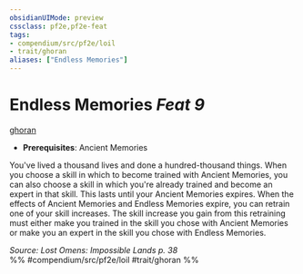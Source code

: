 ```yaml
---
obsidianUIMode: preview
cssclass: pf2e,pf2e-feat
tags:
- compendium/src/pf2e/loil
- trait/ghoran
aliases: ["Endless Memories"]
---
```

# Endless Memories  *Feat 9*  
[ghoran](rules/traits/ghoran-loil.md "Ghoran Ancestry & Heritage Trait")  

- **Prerequisites**: Ancient Memories

You've lived a thousand lives and done a hundred-thousand things. When you choose a skill in which to become trained with Ancient Memories, you can also choose a skill in which you're already trained and become an expert in that skill. This lasts until your Ancient Memories expires. When the effects of Ancient Memories and Endless Memories expire, you can retrain one of your skill increases. The skill increase you gain from this retraining must either make you trained in the skill you chose with Ancient Memories or make you an expert in the skill you chose with Endless Memories.

*Source: Lost Omens: Impossible Lands p. 38*  
%% #compendium/src/pf2e/loil #trait/ghoran %%